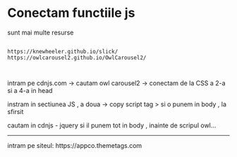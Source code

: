 <h1>Conectam functiile js</h1>

sunt mai multe resurse 

```

https://knewheeler.github.io/slick/
https://owlcarousel2.github.io/OwlCarousel2/
    


```
intram pe cdnjs.com -> cautam owl carousel2 -> conectam de la CSS a 2-a si a 4-a
in head

instram in sectiunea JS , a doua -> copy script tag > si o punem in body , la sfirsit

cautam in cdnjs - jquery si il punem tot in body , inainte de scripul owl...

<hr>
intram pe siteul: https://appco.themetags.com


